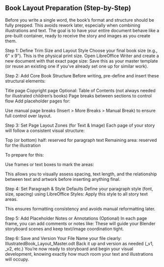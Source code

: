 ## Book Layout Preparation (Step-by-Step) 
Before you write a single word, the book’s format and structure should be fully prepped. This avoids rework later, especially when combining illustrations and text. The goal is to have your entire document behave like a pre-built container, ready to receive the story and images as you create them.

Step 1: Define Trim Size and Layout Style
Choose your final book size (e.g., 6" x 9"). This is the physical print size.
Open LibreOffice Writer and create a new document with that exact page size:
Save this as your master template (or reuse an existing one if you've already set one up for similar work).
 

Step 2: Add Core Book Structure
Before writing, pre-define and insert these structural elements:

Title page
Copyright page
Optional: Table of Contents (not always needed for illustrated children’s books)
Page breaks between sections to control flow
Add placeholder pages for:

Use manual page breaks (Insert > More Breaks > Manual Break) to ensure full control over layout. 

Step 3: Set Page Layout Zones (for Text & Image)
Each page of your story will follow a consistent visual structure: 

Top (or bottom) half: reserved for paragraph text
Remaining area: reserved for the illustration

To prepare for this: 

Use frames or text boxes to mark the areas:

 This allows you to visually assess spacing, text length, and the relationship between text and artwork before inserting anything final.

Step 4: Set Paragraph & Style Defaults
Define your paragraph style (font, size, spacing) using LibreOffice Styles:
Apply this style to all story text areas.

This ensures formatting consistency and avoids manual reformatting later.

Step 5: Add Placeholder Notes or Annotations (Optional)
In each page frame, you can add comments or notes like:
These will guide your Blender storyboard scenes and keep text/image coordination tight.

Step 6: Save and Version Your File
Name your file clearly: IllustratedBook_Layout_Master.odt
Back it up and version as needed (_v1, _v2, etc.)
You’re now ready to storyboard and begin your visual development, knowing exactly how much room your text and illustrations will occupy. 
